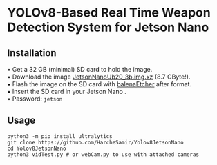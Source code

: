 # YOLOv8-Based Real Time Weapon Detection System for Jetson Nano 



## Installation
• Get a 32 GB (minimal) SD card to hold the image.  
• Download the image [JetsonNanoUb20_3b.img.xz](https://ln5.sync.com/dl/403a73c60/bqppm39m-mh4qippt-u5mhyyfi-nnma8c4t/view/default/14418794280004) (8.7 GByte!).  
• Flash the image on the SD card with [balenaEtcher](https://etcher.balena.io/) after format.  
• Insert the SD card in your Jetson Nano .  
• Password: `jetson`



## Usage
```terminal
python3 -m pip install ultralytics
git clone https://github.com/HarcheSamir/Yolov8JetsonNano
cd Yolov8JetsonNano
python3 vidTest.py # or webCam.py to use with attached cameras
```   


